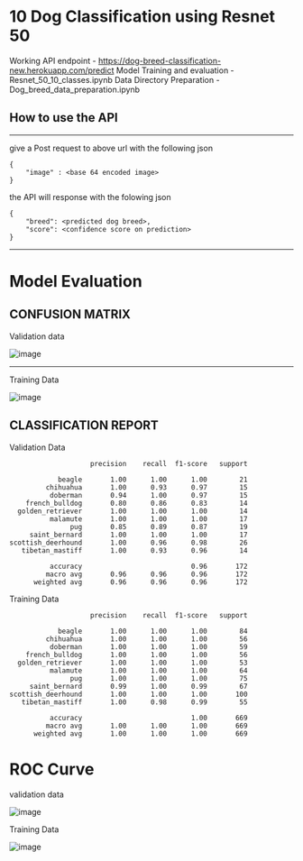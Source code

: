 # 10 Dog Classification using Resnet 50

Working API endpoint - https://dog-breed-classification-new.herokuapp.com/predict
Model Training and evaluation - Resnet_50_10_classes.ipynb
Data Directory Preparation - Dog_breed_data_preparation.ipynb


## How to use the API
<hr>

give a Post request to above url with the following json 

    {
        "image" : <base 64 encoded image>
    }

the API will response with the folowing json

    {
        "breed": <predicted dog breed>,
        "score": <confidence score on prediction>
    }
<hr>

# Model Evaluation

## CONFUSION MATRIX

Validation data

![image](https://user-images.githubusercontent.com/57608352/111864464-0a388a80-8987-11eb-8650-5e64c9c8c809.png)


<hr>
Training Data

![image](https://user-images.githubusercontent.com/57608352/111864436-eaa16200-8986-11eb-9acd-9004f224fbbb.png)



## CLASSIFICATION REPORT

Validation Data

                        precision    recall  f1-score   support

                beagle       1.00      1.00      1.00        21
             chihuahua       1.00      0.93      0.97        15
              doberman       0.94      1.00      0.97        15
        french_bulldog       0.80      0.86      0.83        14
      golden_retriever       1.00      1.00      1.00        14
              malamute       1.00      1.00      1.00        17
                   pug       0.85      0.89      0.87        19
         saint_bernard       1.00      1.00      1.00        17
    scottish_deerhound       1.00      0.96      0.98        26
       tibetan_mastiff       1.00      0.93      0.96        14

              accuracy                           0.96       172
             macro avg       0.96      0.96      0.96       172
          weighted avg       0.96      0.96      0.96       172




Training Data

                        precision    recall  f1-score   support

                beagle       1.00      1.00      1.00        84
             chihuahua       1.00      1.00      1.00        56
              doberman       1.00      1.00      1.00        59
        french_bulldog       1.00      1.00      1.00        56
      golden_retriever       1.00      1.00      1.00        53
              malamute       1.00      1.00      1.00        64
                   pug       1.00      1.00      1.00        75
         saint_bernard       0.99      1.00      0.99        67
    scottish_deerhound       1.00      1.00      1.00       100
       tibetan_mastiff       1.00      0.98      0.99        55

              accuracy                           1.00       669
             macro avg       1.00      1.00      1.00       669
          weighted avg       1.00      1.00      1.00       669

# ROC Curve
validation data

![image](https://user-images.githubusercontent.com/57608352/111864474-1ae90080-8987-11eb-922d-3de8a9c18f82.png)

Training Data

![image](https://user-images.githubusercontent.com/57608352/111864484-2a684980-8987-11eb-9622-2e7e1b060d5c.png)
